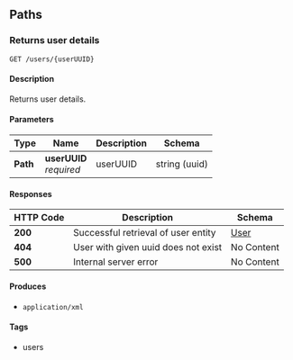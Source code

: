 
<a name="paths"></a>
## Paths

<a name="getuser"></a>
### Returns user details
```
GET /users/{userUUID}
```


#### Description
Returns user details.


#### Parameters

|Type|Name|Description|Schema|
|---|---|---|---|
|**Path**|**userUUID**  <br>*required*|userUUID|string (uuid)|


#### Responses

|HTTP Code|Description|Schema|
|---|---|---|
|**200**|Successful retrieval of user entity|[User](#user)|
|**404**|User with given uuid does not exist|No Content|
|**500**|Internal server error|No Content|


#### Produces

* `application/xml`


#### Tags

* users



